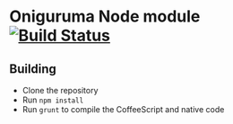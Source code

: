 # Oniguruma Node module [![Build Status](https://travis-ci.org/Atom/node-oniguruma.png)](https://travis-ci.org/Atom/node-oniguruma)

## Building

  * Clone the repository
  * Run `npm install`
  * Run `grunt` to compile the CoffeeScript and native code
